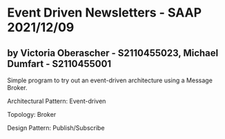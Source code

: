 # Event Driven Newsletters - SAAP 2021/12/09

## by Victoria Oberascher - S2110455023, Michael Dumfart - S2110455001

Simple program to try out an event-driven architecture using a Message Broker.

Architectural Pattern: Event-driven

Topology: Broker

Design Pattern: Publish/Subscribe
